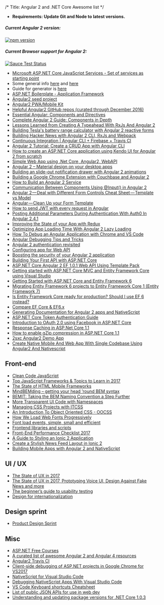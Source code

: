 /*
Title: Angular 2 and  .NET Core Awesome list
*/

* __Requirements: Update Git and Node to latest versions.__ 

##### Current Angular 2 version:
[![npm version](https://badge.fury.io/js/%40angular%2Fcore.svg)](https://www.npmjs.com/~angular)

##### Current Browser support for Angular 2:
[![Sauce Test Status](https://saucelabs.com/browser-matrix/angular2-ci.svg)](https://saucelabs.com/u/angular2-ci)

* [Microsoft ASP.NET Core JavaScript Services - Set of services as starting point](https://github.com/aspnet/JavaScriptServices#readme)
* Some general info [here](http://blog.nbellocam.me/2016/08/24/javascriptservices-asp-net-core/) and [here](http://rion.io/2016/12/05/using-asp-net-core-javascript-services-to-play-nice-with-client-side-frameworks/)
* Guide for generator is [here](http://blog.stevensanderson.com/2016/05/02/angular2-react-knockout-apps-on-aspnet-core/)
* [ASP.NET Boilerplate - Application Framework](https://github.com/aspnetboilerplate/aspnetboilerplate)
* [Angular2 seed project](https://github.com/NathanWalker/angular-seed-advanced)
* [Angular2 PWA/Mobile Kit](https://mobile.angular.io/)
* [Helpful Angular2 GitHub repos (curated through December 2016)](https://www.reddit.com/r/Angular2/comments/5fzdz3/helpful_github_repos_curated_through_december_2016/)
* [Essential Angular: Components and Directives](https://blog.nrwl.io/essential-angular-components-and-directives-ab65172ba60#.h3nx27hmq)
* [Complete Angular 2 Guide: Components in Depth](https://medium.com/aviabird/complete-angular-2-guide-components-in-depth-96fca743966b#.xws4sawtm)
* [Lessons Learned from Creating A Typeahead With RxJs And Angular 2](http://orizens.com/wp/topics/lessons-learned-from-creating-a-typeahead-with-rxjs-and-angular-2/)
* [Building Tesla's battery range calculator with Angular 2 reactive forms](https://toddmotto.com/building-tesla-range-calculator-angular-2-reactive-forms)
* [Building Hacker News with Angular 2 CLI, RxJs and Webpack](http://houssein.me/angular2-hacker-news)
* [Continuous Integration | Angular CLI + Firebase + Travis CI](https://houssein.me/continuous-integration-angular-firebase-travisci)
* [Angular 2 Tutorial: Create a CRUD App with Angular CLI](https://www.sitepoint.com/angular-2-tutorial/)
* [How to create an ASP.NET Core application using Kendo UI for Angular 2 from scratch](http://www.telerik.com/blogs/cooking-with-aspnet-core-and-angular-2)
* [Simple Web App using .Net Core, Angular2, WebAPI](http://asp.net-hacker.rocks/2016/09/19/aspnetcore-and-angular2-using-dotnetcli-and-vscode.html)
* [Angular 2 – Material design on your desktop apps](http://tphangout.com/angular-2-material-design-on-your-desktop-apps/)
* [Building an slide-out notification drawer with Angular 2 animations](https://blog.sstorie.com/building-an-slide-out-notification-drawer-with-angular-2-animations/)
* [Building a Google Chrome Extension with Couchbase and Angular 2](https://blog.couchbase.com/2017/january/building-a-google-chrome-extension-with-couchbase-and-angular-2)
* [How to Build an Angular 2 Service](https://code.tutsplus.com/tutorials/how-to-build-an-angular-2-service--cms-27943)
* [Communication Between Components Using @Input() in Angular 2](https://dzone.com/articles/communication-between-components-using-input-in-an)
* [Angular 2 — Deal with Different Form Controls Cheat Sheet — Template vs Model](https://netbasal.com/angular-2-deal-with-different-form-controls-cheat-sheet-template-vs-model-4c77864cc16b#.qc7apvh3b)
* [Angular — Clean Up your Form Template](https://netbasal.com/angular-clean-up-your-form-template-646faa164b1b#.uc3nvtg01)
* [How to send JWT with every request in Angular](https://netbasal.com/last-quick-tip-for-2016-how-to-send-jwt-with-every-request-in-angular-90f3b192edaa#.xkiqghbnv)
* [Posting Additional Parameters During Authentication With Auth0 In Angular 2.4.1](https://www.bennadel.com/blog/3210-posting-additional-parameters-during-authentication-with-auth0-in-angular-2-4-1.htm)
* [Improving the State of your App with Redux](http://developer.telerik.com/topics/web-development/improving-state-app-redux/)
* [Optimizing App Loading Time With Angular 2 Lazy Loading](https://dzone.com/articles/optimizing-app-loading-time-with-angular-2-lazy-lo)
* [How To Debug an Angular Application with Chrome and VS Code](https://dzone.com/articles/how-to-debug-an-angular-application-with-chrome-an)
* [Angular Debugging Tips and Tricks](https://coryrylan.com/blog/angular-debugging-tips-and-tricks)
* [Angular 2 authentication revisited](https://medium.com/@blacksonic86/angular-2-authentication-revisited-611bf7373bf9#.nnel9iute)
* [Configuring app for Web API](http://asp.net-hacker.rocks/2016/09/19/aspnetcore-and-angular2-using-dotnetcli-and-vscode.html)
* [Boosting the security of your Angular 2 application](https://www.youtube.com/watch?v=l89acmnGMSc)
* [Building Your First API with ASP.NET Core](https://app.pluralsight.com/library/courses/asp-dotnet-core-api-building-first/table-of-contents)
* [ASP.NET Core Angular 2 EF 1.0.1 Web API Using Template Pack](https://www.codeproject.com/Articles/1161804/ASP-NET-Core-Angular-EF-Web-API-Using-Template-Pac)
* [Getting started with ASP.NET Core MVC and Entity Framework Core using Visual Studio](https://docs.microsoft.com/en-us/aspnet/core/data/ef-mvc/intro)
* [Getting Started with ASP.NET Core and Entity Framework 6](https://docs.microsoft.com/en-us/aspnet/core/data/entity-framework-6)
* [Migrating Entity Framework 6 projects to Entity Framework Core 1 (Entity Framework 7)](http://blog.devart.com/migrating-entity-framework-6-projects-to-entity-framework-core-1-entity-framework-7.html)
* [Is Entity Framework Core ready for production? Should I use EF 6 instead?](https://jonhilton.net/2016/11/09/is-entity-framework-core-production-ready/)
* [Compare EF Core & EF6.x](https://docs.microsoft.com/en-us/ef/efcore-and-ef6/)
* [Generating Documentation for Angular 2 apps and NativeScript](http://blog.falafel.com/generating-documentation-angular-2-apps-nativescript/)
* [ASP.NET Core Token Authentication Guide](https://stormpath.com/blog/token-authentication-asp-net-core)
* [Introduction to OAuth 2.0 using Facebook in ASP.NET Core](http://andrewlock.net/an-introduction-to-oauth-2-using-facebook-in-asp-net-core/)
* [Response Caching in ASP.Net Core 1.1](http://www.talkingdotnet.com/response-caching-in-asp-net-core-1-1/)
* [How to enable gZip compression in ASP.NET Core 1.1](http://www.talkingdotnet.com/how-to-enable-gzip-compression-in-asp-net-core/)
* [2sxc Angular2 Demo App](https://github.com/2sic/app-tutorial-angular2-heroes)
* [Create Native Mobile And Web App With Single Codebase Using Angular2 And Nativescript](http://shripalsoni.com/blog/create-native-mobile-and-web-app-with-single-codebase-using-angular2-and-nativescript/)

## Front-end
* [Clean Code JavaScript](https://github.com/ryanmcdermott/clean-code-javascript)
* [Top JavaScript Frameworks & Topics to Learn in 2017](https://medium.com/javascript-scene/top-javascript-frameworks-topics-to-learn-in-2017-700a397b711#.erf527l27)
* [The State of HTML Mobile Frameworks](https://agingcoder.com/mobile/2016/09/25/the-state-of-html-mobile-frameworks-in-2016/)
* [MindBEMding – getting your head ’round BEM syntax](http://csswizardry.com/2013/01/mindbemding-getting-your-head-round-bem-syntax/)
* [BEMIT: Taking the BEM Naming Convention a Step Further](http://csswizardry.com/2015/08/bemit-taking-the-bem-naming-convention-a-step-further/)
* [More Transparent UI Code with Namespaces](http://csswizardry.com/2015/03/more-transparent-ui-code-with-namespaces/)
* [Managing CSS Projects with ITCSS](https://www.youtube.com/watch?v=1OKZOV-iLj4&hd=1)
* [An Introduction To Object Oriented CSS - OOCSS](https://www.smashingmagazine.com/2011/12/an-introduction-to-object-oriented-css-oocss/)
* [How We Load Web Fonts Progressively](https://www.filamentgroup.com/lab/font-events.html)
* [Font load events, simple, small and efficient](https://github.com/bramstein/fontfaceobserver)
* [Frontend libraries and scripts](https://github.com/simejerkovic/frontend-stuff)
* [Front-End Performance Checklist 2017](https://www.smashingmagazine.com/2016/12/front-end-performance-checklist-2017-pdf-pages/)
* [A Guide to Styling an Ionic 2 Application](http://www.joshmorony.com/a-guide-to-styling-an-ionic-2-application/)
* [Create a Stylish News Feed Layout in Ionic 2](http://www.joshmorony.com/create-a-stylish-news-feed-layout-in-ionic-2/)
* [Building Mobile Apps with Angular 2 and NativeScript](http://angularjs.blogspot.hr/2015/12/building-mobile-apps-with-angular-2-and.html)

## UI / UX
* [The State of UX in 2017](https://uxdesign.cc/ux-trends-2017-46a63399e3d2#.bu3jzjyg8)
* [The State of UX in 2017, Prototyping Voice UI, Design Against Fake News and more](https://uxdesign.cc/the-state-of-ux-in-2017-prototyping-voice-ui-design-against-fake-news-and-more-84effb6a8185#.vu2wmme0h)
* [The beginner’s guide to usability testing](http://uxmastery.com/beginners-guide-to-usability-testing/)
* [Design for internationalization](https://medium.com/dropbox-design/design-for-internationalization-24c12ea6b38f#.mvpr6ly6o)

## Design sprint
* [Product Design Sprint](https://github.com/thoughtbot/design-sprint)

## Misc
* [ASP.NET Free Courses](https://www.asp.net/freecourses)
* [A curated list of awesome Angular 2 and Angular 4 resources](https://github.com/AngularClass/awesome-angular2)
* [Angular2 Travis CI](https://saucelabs.com/u/angular2-ci)
* [Client-side debugging of ASP.NET projects in Google Chrome for VS2017](https://blogs.msdn.microsoft.com/webdev/2016/11/21/client-side-debugging-of-asp-net-projects-in-google-chrome/)
* [NativeScript for Visual Studio Code](https://www.nativescript.org/nativescript-for-visual-studio-code)
* [Debugging NativeScript Apps With Visual Studio Code](https://www.youtube.com/watch?v=1e4eFkPxQSw)
* [VS Code Keyboard shortcuts Cheatsheet](https://code.visualstudio.com/shortcuts/keyboard-shortcuts-windows.pdf)
* [List of public JSON APIs for use in web dev](https://github.com/toddmotto/public-apis)
* [Understanding and updating package versions for .NET Core 1.0.3](http://andrewlock.net/understanding-and-updating-package-versions-for-net-core-1-0-3/)
